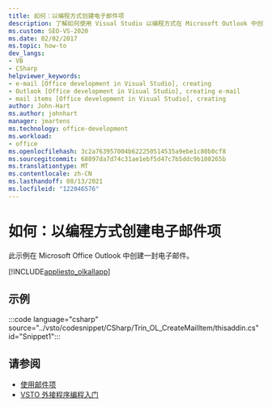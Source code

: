 ```yaml
---
title: 如何：以编程方式创建电子邮件项
description: 了解如何使用 Visual Studio 以编程方式在 Microsoft Outlook 中创建电子邮件。
ms.custom: SEO-VS-2020
ms.date: 02/02/2017
ms.topic: how-to
dev_langs:
- VB
- CSharp
helpviewer_keywords:
- e-mail [Office development in Visual Studio], creating
- Outlook [Office development in Visual Studio], creating e-mail
- mail items [Office development in Visual Studio], creating
author: John-Hart
ms.author: johnhart
manager: jmartens
ms.technology: office-development
ms.workload:
- office
ms.openlocfilehash: 3c2a763957004b622250514535a9ebe1c80b0cf8
ms.sourcegitcommit: 68897da7d74c31ae1ebf5d47c7b5ddc9b108265b
ms.translationtype: MT
ms.contentlocale: zh-CN
ms.lasthandoff: 08/13/2021
ms.locfileid: "122046576"
---
```

# <a name="how-to-programmatically-create-an-email-item"></a>如何：以编程方式创建电子邮件项
  此示例在 Microsoft Office Outlook 中创建一封电子邮件。

 [!INCLUDE[appliesto_olkallapp](../vsto/includes/appliesto-olkallapp-md.md)]

## <a name="example"></a>示例
 :::code language="csharp" source="../vsto/codesnippet/CSharp/Trin_OL_CreateMailItem/thisaddin.cs" id="Snippet1":::

## <a name="see-also"></a>请参阅
- [使用邮件项](../vsto/working-with-mail-items.md)
- [VSTO 外接程序编程入门](../vsto/getting-started-programming-vsto-add-ins.md)
